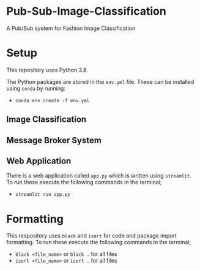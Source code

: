 # Pub-Sub-Image-Classification

A Pub/Sub system for Fashion Image Classification

# Setup

This repository uses Python 3.8.

The Python packages are stored in the `env.yml` file. These can be installed using `conda` by running:

- `conda env create -f env.yml`

## Image Classification

## Message Broker System

## Web Application

There is a web application called `app.py` which is written using `streamlit`.
To run these execute the following commands in the terminal;

- `streamlit run app.py`

# Formatting

This respository uses `black` and `isort` for code and package import formatting.
To run these execute the following commands in the terminal;

- `black <file_name>` or `black .` for all files
- `isort <file_name>` or `isort .` for all files
